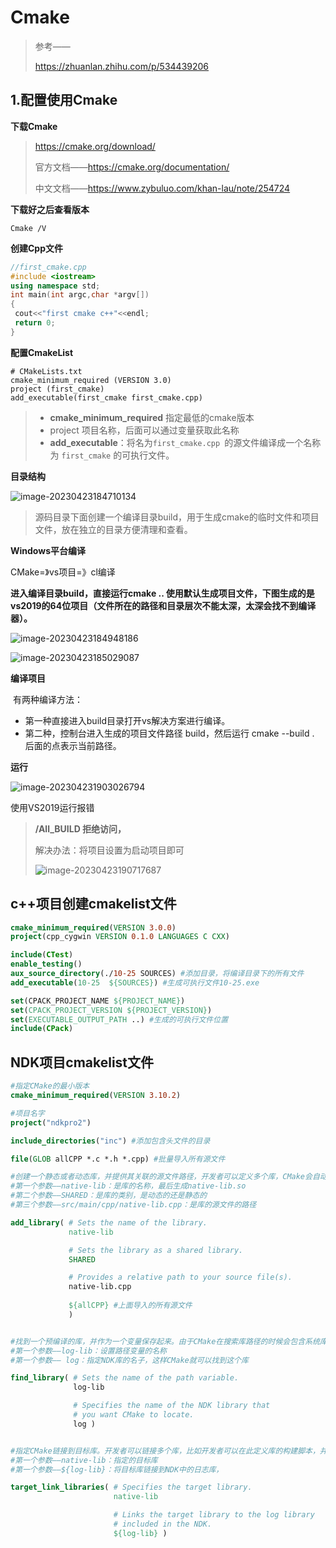 # Cmake

> 参考——
>
> https://zhuanlan.zhihu.com/p/534439206

## 1.配置使用Cmake

**下载Cmake**

> https://cmake.org/download/
>
> 官方文档——https://cmake.org/documentation/
>
> 中文文档——https://www.zybuluo.com/khan-lau/note/254724

**下载好之后查看版本**

```
Cmake /V
```



**创建Cpp文件**

```cpp
//first_cmake.cpp 
#include <iostream> 
using namespace std; 
int main(int argc,char *argv[])
{ 
 cout<<"first cmake c++"<<endl; 
 return 0; 
}
```

**配置CmakeList**

```
# CMakeLists.txt 
cmake_minimum_required (VERSION 3.0) 
project (first_cmake) 
add_executable(first_cmake first_cmake.cpp)
```

> - **cmake_minimum_required** 指定最低的cmake版本
> - project 项目名称，后面可以通过变量获取此名称
> - **add_executable**：将名为`first_cmake.cpp `的源文件编译成一个名称为 `first_cmake` 的可执行文件。

**目录结构**

![image-20230423184710134](Cmake.assets/image-20230423184710134.png)

> 源码目录下面创建一个编译目录build，用于生成cmake的临时文件和项目文件，放在独立的目录方便清理和查看。

**Windows平台编译**

CMake=》vs项目=》cl编译

**进入编译目录build，直接运行cmake .. 使用默认生成项目文件，下图生成的是vs2019的64位项目（文件所在的路径和目录层次不能太深，太深会找不到编译器）。**

![image-20230423184948186](Cmake.assets/image-20230423184948186.png)

![image-20230423185029087](Cmake.assets/image-20230423185029087.png)

**编译项目**

​	有两种编译方法：

- 第一种直接进入build目录打开vs解决方案进行编译。
- 第二种，控制台进入生成的项目文件路径 build，然后运行 cmake --build . 后面的点表示当前路径。



**运行**

![image-20230423190302679](Cmake.assets/image-20230423190302679.png)4



使用VS2019运行报错

> **/All_BUILD 拒绝访问，**
>
> 解决办法：将项目设置为启动项目即可
>
> ![image-20230423190717687](Cmake.assets/image-20230423190717687.png)



## **c++项目创建cmakelist文件**

```cmake
cmake_minimum_required(VERSION 3.0.0)
project(cpp_cygwin VERSION 0.1.0 LANGUAGES C CXX)

include(CTest)
enable_testing()
aux_source_directory(./10-25 SOURCES) #添加目录，将编译目录下的所有文件
add_executable(10-25  ${SOURCES}) #生成可执行文件10-25.exe

set(CPACK_PROJECT_NAME ${PROJECT_NAME})
set(CPACK_PROJECT_VERSION ${PROJECT_VERSION})
set(EXECUTABLE_OUTPUT_PATH ..) #生成的可执行文件位置
include(CPack)
```



## **NDK项目cmakelist文件**

```cmake
#指定CMake的最小版本
cmake_minimum_required(VERSION 3.10.2)

#项目名字
project("ndkpro2")

include_directories("inc") #添加包含头文件的目录

file(GLOB allCPP *.c *.h *.cpp) #批量导入所有源文件

#创建一个静态或者动态库，并提供其关联的源文件路径，开发者可以定义多个库，CMake会自动去构建它们。Gradle可以自动将它们打包进APK中。
#第一个参数——native-lib：是库的名称，最后生成native-lib.so
#第二个参数——SHARED：是库的类别，是动态的还是静态的
#第三个参数——src/main/cpp/native-lib.cpp：是库的源文件的路径

add_library( # Sets the name of the library.
             native-lib

             # Sets the library as a shared library.
             SHARED

             # Provides a relative path to your source file(s).
             native-lib.cpp 
             
             ${allCPP} #上面导入的所有源文件
             )


#找到一个预编译的库，并作为一个变量保存起来。由于CMake在搜索库路径的时候会包含系统库，并且CMake会检查它自己之前编译的库的名字，所以开发者需要保证开发者自行添加的库的名字的独特性。
#第一个参数——log-lib：设置路径变量的名称
#第一个参数—— log：指定NDK库的名子，这样CMake就可以找到这个库

find_library( # Sets the name of the path variable.
              log-lib

              # Specifies the name of the NDK library that
              # you want CMake to locate.
              log )


#指定CMake链接到目标库。开发者可以链接多个库，比如开发者可以在此定义库的构建脚本，并且预编译第三方库或者系统库。
#第一个参数——native-lib：指定的目标库
#第一个参数——${log-lib}：将目标库链接到NDK中的日志库，

target_link_libraries( # Specifies the target library.
                       native-lib

                       # Links the target library to the log library
                       # included in the NDK.
                       ${log-lib} )
```

